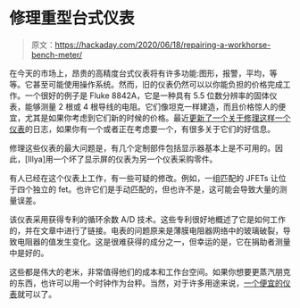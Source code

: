 # 修理重型台式仪表

> 原文：<https://hackaday.com/2020/06/18/repairing-a-workhorse-bench-meter/>

在今天的市场上，昂贵的高精度台式仪表将有许多功能:图形，报警，平均，等等。它甚至可能使用操作系统。然而，旧的仪表仍然可以以你能负担的价格完成工作。一个很好的例子是 Fluke 8842A，它是一种具有 5.5 位数分辨率的固体仪表，能够测量 2 根或 4 根导线的电阻。它们像坦克一样建造，而且价格惊人的便宜，尤其是如果你考虑到它们新的时候的价格。最近[更新了一个关于修理这样一个仪表](https://xdevs.com/fix/f8842a/)的日志，如果你有一个或者正在考虑要一个，有很多关于它们的好信息。

修理这些仪表的最大问题是，有几个定制部件包括显示器基本上是不可用的。因此，[Illya]用一个坏了显示屏的仪表为另一个仪表采购零件。

有人已经在这个仪表上工作，有一些可疑的修改。例如，一组匹配的 JFETs 让位于四个独立的 fet。也许它们是手动匹配的，但也许不是，这可能会导致大量的测量误差。

该仪表采用获得专利的循环余数 A/D 技术。这些专利很好地概述了它是如何工作的，并在文章中进行了链接。电表的问题原来是薄膜电阻器网络中的玻璃破裂，导致电阻器的值发生变化。这是很难获得的成分之一，但幸运的是，它在捐助者测量中是好的。

这些都是伟大的老米，非常值得他们的成本和工作台空间。如果你想要更蒸汽朋克的东西，也许可以用一个时钟作为台秤。当然，对于许多用途来说，[一个便宜的仪表](https://hackaday.com/2017/07/17/the-cheapest-meter-on-banggood/)就可以了。